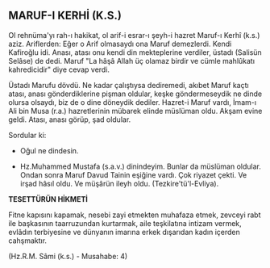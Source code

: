 ## MARUF-I KERHİ (K.S.)

Ol rehnüma'yı rah-ı hakikat, ol arif-i esrar-ı şeyh-i hazret Maruf-ı Kerhî (k.s.) aziz. Ariflerden: Eğer o Arif olmasaydı ona Maruf demezlerdi. Kendi Kafiroğlu idi. Anası, atası onu kendi din mekteplerine verdiler, üstadı (Salisün Selâse) de dedi. Maruf "La hâşâ Allah üç olamaz birdir ve cümle mahlûkatı kahredicidir" diye cevap verdi.

Üstadı Marufu dövdü. Ne kadar çalıştıysa dediremedi, akıbet Maruf kaçtı atası, anası gönderdiklerine piş­man oldular, keşke göndermeseydik ne dinde olursa olsaydı, biz de o dine döneydik dediler. Hazret-i Maruf vardı, İmam-ı Ali bin Musa (r.a.) hazretlerinin mübarek elinde müslüman oldu. Akşam evine geldi. Atası, anası görüp, şad oldular.

Sordular ki:

- Oğul ne dindesin.

- Hz.Muhammed Mustafa (s.a.v.) dinindeyim. Bun­lar da müslüman oldular. Ondan sonra Maruf Davud Tainin eşiğine vardı. Çok riyazet çekti. Ve irşad hâsıl oldu. Ve müşârün ileyh oldu. (Tezkire'tü'l-Evliya).

**TESETTÜRÜN HİKMETİ**

Fitne kapısını kapamak, nesebi zayi etmekten muhafaza etmek, zevceyi rabt ile başkasının taarruzundan kur­tarmak, aile teşkilatına intizam vermek, evlâdın terbi­yesine ve dünyanın imarına erkek dışarıdan kadın içer­den cahşmaktır.

(Hz.R.M. Sâmi (k.s.) - Musahabe: 4)

